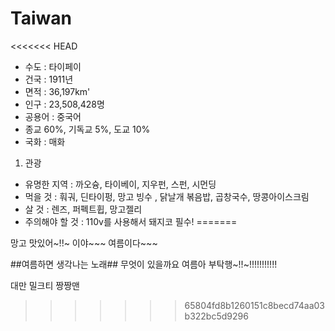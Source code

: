 # Taiwan
<<<<<<< HEAD
- 수도 : 타이페이
-  건국 : 1911년
- 면적 : 36,197km'
- 인구 : 23,508,428명
- 공용어 : 중국어
- 종교 60%, 기독교 5%, 도교 10%
- 국화 : 매화

1. 관광
- 유명한 지역 : 까오슝, 타이베이, 지우펀, 스펀, 시먼딩
- 먹을 것 : 훠궈, 딘타이펑, 망고 빙수 , 닭날개 볶음밥, 곱창국수, 땅콩아이스크림
- 살 것 : 렌즈, 퍼펙트휩, 망고젤리
- 주의해야 할 것 : 110v를 사용해서 돼지코 필수!
=======

망고 맛있어~!!~
이야~~~ 여름이다~~~

##여름하면 생각나는 노래##
무엇이 있을까요
여름아 부탁행~!!~!!!!!!!!!!!

대만 밀크티 짱짱맨
>>>>>>> 65804fd8b1260151c8becd74aa03b322bc5d9296
